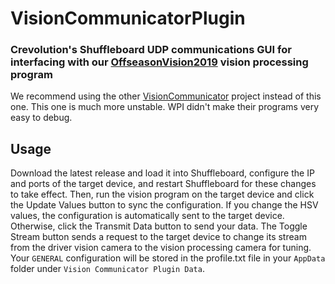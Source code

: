 # VisionCommunicatorPlugin

### Crevolution's Shuffleboard UDP communications GUI for interfacing with our [OffseasonVision2019](https://github.com/CrevolutionRoboticsProgramming/OffseasonVision2019) vision processing program

We recommend using the other [VisionCommunicator](https://github.com/CrevolutionRoboticsProgramming/VisionCommunicator) project instead of this one. This one is much more unstable. WPI didn't make their programs very easy to debug.

## Usage

Download the latest release and load it into Shuffleboard, configure the IP and ports of the target device, and restart Shuffleboard for these changes to take effect. Then, run the vision program on the target device and click the Update Values button to sync the configuration. If you change the HSV values, the configuration is automatically sent to the target device. Otherwise, click the Transmit Data button to send your data. The Toggle Stream button sends a request to the target device to change its stream from the driver vision camera to the vision processing camera for tuning. Your ```GENERAL``` configuration will be stored in the profile.txt file in your ```AppData``` folder under ```Vision Communicator Plugin Data```.
